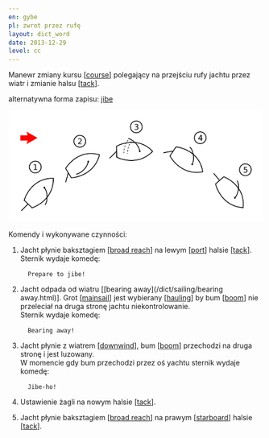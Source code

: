 ```yaml
---
en: gybe
pl: zwrot przez rufę
layout: dict_word
date: 2013-12-29
level: cc
---
```


Manewr zmiany kursu [[course](/dict/navigation/course.html)] polegający na przejściu rufy jachtu przez wiatr 
i zmianie halsu [[tack](/dict/sailing/tack.html)].

alternatywna forma zapisu: [jibe](/dict/sailing/jibe.html)

![gybe](/img/dict/gybe.png)

Komendy i wykonywane czynności:

1. Jacht płynie baksztagiem [[broad reach](/dict/sailing/broad-reach.html)] na lewym [[port](/dict/hull/port.html)] halsie [[tack](/dict/sailing/tack.html)].   
   Sternik wydaje komedę:  

         Prepare to jibe! 
      
2. Jacht odpada od wiatru [[bearing away](/dict/sailing/bearing away.html)].
   Grot [[mainsail](/dict/sails/mainsail.html)] jest wybierany [[hauling](/dict/sailing/hauling.html)] 
   by bum [[boom](/dict/deck/boom.html)] nie przeleciał na druga stronę jachtu niekontrolowanie.  
   Sternik wydaje komedę:  

         Bearing away! 

3. Jacht płynie z wiatrem [[downwind](/dict/sailing/downwind.html)], bum [[boom](/dict/deck/boom.html)] przechodzi na druga stronę i jest luzowany.  
   W momencie gdy bum przechodzi przez oś yachtu sternik wydaje komedę:   

         Jibe-ho! 
    
4. Ustawienie żagli na nowym halsie [[tack](/dict/sailing/tack.html)].

5. Jacht płynie baksztagiem [[broad reach](/dict/sailing/broad-reach.html)] na prawym [[starboard](/dict/hull/starboard.html)] halsie [[tack](/dict/sailing/tack.html)]. 

